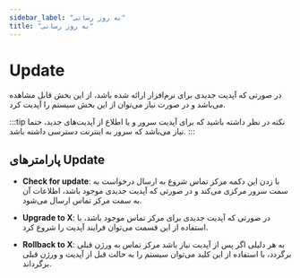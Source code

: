 ```yaml
---
sidebar_label: "به روز رسانی"
title: "به روز رسانی"
---
```



# Update

در صورتی که آپدیت جدیدی برای نرم‌افزار ارائه شده باشد، از این بخش قابل مشاهده می‌باشد و در صورت نیاز می‌توان از این بخش سیستم را آپدیت کرد.

:::tip نکته
در نظر داشته باشید که برای آپدیت سرور و یا اطلاع از آپدیت‌های جدید، حتما نیاز می‌باشد که سرور به اینترنت دسترسی داشته باشد.
:::


## پارامترهای Update

- **Check for update**: با زدن این دکمه مرکز تماس شروع به ارسال درخواست به سمت سرور مرکزی می‌کند و در صورتی که آپدیت جدیدی موجود باشد، اطلاعات آن به سمت مرکز تماس ارسال می‌شود.

- **Upgrade to X**: در صورتی که آپدیت جدیدی برای مرکز تماس موجود باشد، با استفاده از این قسمت می‌توان فرایند آپدیت را شروع کرد.

- **Rollback to X**: به هر دلیلی اگر پس از آپدیت نیاز باشد مرکز تماس به ورژن قبلی برگردد، با استفاده از این کلید می‌توان سیستم را به حالت قبل از آپدیت و ورژن قبلی برگرداند.
